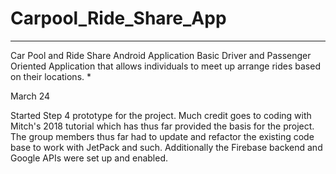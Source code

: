 # Carpool_Ride_Share_App
*********************************************************************************************************************************
Car Pool and Ride Share Android Application
Basic Driver and Passenger Oriented Application that allows individuals to meet up arrange rides based on their locations.
*


March 24 

Started Step 4 prototype for the project. Much credit goes to coding with Mitch's 2018 tutorial which has thus far provided the
basis for the project. The group members thus far had to update and refactor the existing code base to work with JetPack and
such. Additionally the Firebase backend and Google APIs were set up and enabled.
